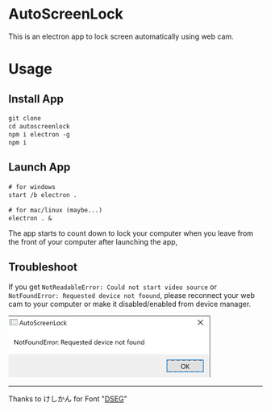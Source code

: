 # AutoScreenLock

This is an electron app to lock screen automatically using web cam.

# Usage

## Install App
```
git clone 
cd autoscreenlock
npm i electron -g
npm i
```

## Launch App

```
# for windows
start /b electron .
```

```
# for mac/linux (maybe...)
electron . &
```

The app starts to count down to lock your computer when you leave from the front of your computer after launching the app, 

## Troubleshoot
If you get `NotReadableError: Could not start video source` or `NotFoundError: Requested device not foound`, please reconnect your web cam to your computer or make it disabled/enabled from device manager.

<img src="./Could_not_start_video_source.png" width="400px"/>

----

Thanks to けしかん for Font "[DSEG](https://github.com/keshikan/DSEG)"
